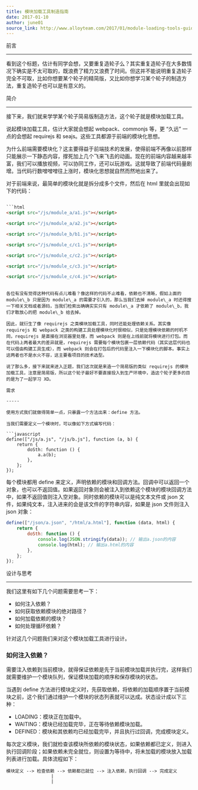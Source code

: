 ```yaml
---
title: 模块加载工具制造指南
date: 2017-01-10
author: june01
source_link: http://www.alloyteam.com/2017/01/module-loading-tools-guide/
---
```


<!-- {% raw %} - for jekyll -->

前言  

* * *

看到这个标题，估计有同学会想，又要重复造轮子么？其实重复造轮子在大多数情况下确实是不太可取的，既浪费了精力又浪费了时间。但这并不能说明重复造轮子完全不可取，比如你想要某个轮子的精简版，又比如你想学习某个轮子的制造方法，重复造轮子也可以是有意义的。

简介  

* * *

接下来，我们就来学学某个轮子简易版制造方法，这个轮子就是模块加载工具。

说起模块加载工具，估计大家就会想起 webpack、commonjs 等，更 “久远” 一点的会想起 requirejs 和 seajs。这些工具都源于前端的模块化思想。

为什么前端需要模块化？这主要得益于前端技术的发展，使得前端不再像以前那样只能展示一下静态内容，撑死加上几个飞来飞去的动画。现在的前端内容越来越丰富，我们可以播放视频，可以协同工作，还可以玩游戏。这就导致了前端代码量剧增。当代码行数噌噌噌往上涨时，模块化思想就自然而然地出来了。

对于前端来说，最简单的模块化就是拆分成多个文件，然后在 html 里就会出现如下的代码：

````html

```html
<script src="/js/module_a/a1.js"></script>
````

```html
<script src="/js/module_a/a2.js"></script>
```

```html
<script src="/js/module_b/b1.js"></script>
```

```html
<script src="/js/module_c/c1.js"></script>
```

```html
<script src="/js/module_c/c2.js"></script>
```

```html
<script src="/js/module_c/c3.js"></script>
```

```html
<script src="/js/module_c/c4.js"></script>
```

````

各位有没有觉得这种代码有点儿难看？像这样的代码不止难看，依赖也不清晰，假如上面的 module\_b 只是因为 module\_a 的需要才引入的，那么当我们去掉 module\_a 时还得搜一下相关文档或者源码，当我们检索出确确实实只有 module\_a 才依赖了 module\_b，我们才敢放心的把 module\_b 给去掉。

因此，就衍生了像 requirejs 之类模块加载工具，同时还能处理依赖关系。其实像 requirejs 和 webpack 之类的构建工具处理模块化时很相似，只是处理模块依赖的时机不同，requirejs 是直接在浏览器里处理，而 webpack 则是在上线前就将模块进行打包。而在代码上两者最大的差异就是，requirejs 需要每个模块包裹一层依赖代码（其实这层代码也可以借由构建工具生成），而 webpack 则会在打包后的代码里注入一下模块化的脚本。事实上这两者也不是水火不容，这主要看项目的技术选型。

说了那么多，接下来就来进入正题，我们这次就是来造一个简易版的类似 requirejs 的模块加载工具，注意是简易版，所以这个轮子最好不要直接投入到生产环境中，造这个轮子更多的目的是为了一起学习 XD。

需求  

-----

使用方式我们就做得简单一点，只暴露一个方法出来：define 方法。

当我们需要定义一个模块时，可以像如下方式编写代码：

```javascript
define(["/js/a.js", "/js/b.js"], function (a, b) {
    return {
        doSth: function () {
            a.a(b);
        },
    };
});
````

每个模块都用 define 来定义，声明依赖的模块和回调方法。回调中可以返回一个对象，也可以不返回值。如果返回对象则会被注入到依赖这个模块的模块回调方法中，如果不返回值则注入空对象。同时依赖的模块可以是纯文本文件或 json 文件，如果纯文本，注入进来的会是该文件的字符串内容，如果是 json 文件则注入 json 对象：

```javascript
define(["/json/a.json", "/html/a.html"], function (data, html) {
    return {
        doSth: function () {
            console.log(JSON.stringify(data)); // 输出a.json的内容
            console.log(html); // 输出a.html的内容
        },
    };
});
```

设计与思考  

* * *

我们这里有如下几个问题需要思考一下：

-   如何注入依赖？
-   如何获取依赖模块的绝对路径？
-   如何加载依赖的模块？
-   如何处理循环依赖？

针对这几个问题我们来对这个模块加载工具进行设计。

### 如何注入依赖？

需要注入依赖到当前模块，就得保证依赖是先于当前模块加载并执行完，这样我们就需要维护一个模块队列，保证模块加载的顺序和保存模块的状态。

当遇到 define 方法进行模块定义时，先获取依赖，将依赖的加载顺序置于当前模块之前，这个我们通过维护一个模块的状态列表就可以达成。状态设计成以下三种：

-   LOADING：模块正在加载中。
-   WAITING：模块已经加载完毕，正在等待依赖模块加载。
-   DEFINED：模块和其依赖均已经加载完毕，并且执行过回调，完成模块定义。

每次定义模块，我们就检查该模块所依赖的模块状态，如果依赖都已定义，则进入执行回调阶段；如果依赖未完全就位，则设置为等待中，将未加载的模块放入加载列表进行加载。具体流程如下：

    模块定义 --> 检查依赖 --> 依赖都已就位 --> 注入依赖，执行回调 --> 完成定义
                     |
                     |


<!-- {% endraw %} - for jekyll -->